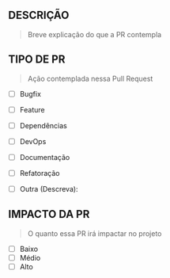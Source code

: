 ## DESCRIÇÃO
> Breve explicação do que a PR contempla

## TIPO DE PR
> Ação contemplada nessa Pull Request

- [ ] Bugfix
- [ ] Feature
- [ ] Dependências
- [ ] DevOps
- [ ] Documentação
- [ ] Refatoração
- [ ] Outra (Descreva):


## IMPACTO DA PR
> O quanto essa PR irá impactar no projeto
- [ ] Baixo
- [ ] Médio
- [ ] Alto